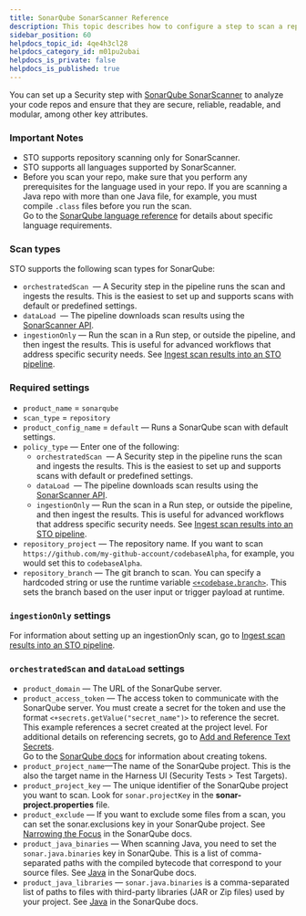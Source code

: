 ```yaml
---
title: SonarQube SonarScanner Reference
description: This topic describes how to configure a step to scan a repository using SonarQube. STO supports all languages supported by SonarScanner.
sidebar_position: 60
helpdocs_topic_id: 4qe4h3cl28
helpdocs_category_id: m01pu2ubai
helpdocs_is_private: false
helpdocs_is_published: true
---
```


You can set up a Security step with [SonarQube SonarScanner](https://docs.sonarqube.org/latest/) to analyze your code repos and ensure that they are secure, reliable, readable, and modular, among other key attributes.

### Important Notes

* STO supports repository scanning only for SonarScanner.
* STO supports all languages supported by SonarScanner.
* Before you scan your repo, make sure that you perform any prerequisites for the language used in your repo. If you are scanning a Java repo with more than one Java file, for example, you must compile `.class` files before you run the scan.  
Go to the [SonarQube language reference](https://docs.sonarqube.org/latest/analysis/languages/overview/) for details about specific language requirements.

### Scan types

STO supports the following scan types for SonarQube:

* `orchestratedScan`  — A Security step in the pipeline runs the scan and ingests the results. This is the easiest to set up and supports scans with default or predefined settings.
* `dataLoad`  — The pipeline downloads scan results using the [SonarScanner API](https://docs.sonarqube.org/latest/extend/web-api/).
* `ingestionOnly` — Run the scan in a Run step, or outside the pipeline, and then ingest the results. This is useful for advanced workflows that address specific security needs. See [Ingest scan results into an STO pipeline](../use-sto/ingest-scan-results-into-an-sto-pipeline.md).

### Required settings

* `product_name` = `sonarqube`
* `scan_type` = `repository`
* `product_config_name` = `default` — Runs a SonarQube scan with default settings.
* `policy_type` — Enter one of the following:
	+ `orchestratedScan`  — A Security step in the pipeline runs the scan and ingests the results. This is the easiest to set up and supports scans with default or predefined settings.
	+ `dataLoad`  — The pipeline downloads scan results using the [SonarScanner API](https://docs.sonarqube.org/latest/extend/web-api/).
	+ `ingestionOnly` — Run the scan in a Run step, or outside the pipeline, and then ingest the results. This is useful for advanced workflows that address specific security needs. See [Ingest scan results into an STO pipeline](/docs/security-testing-orchestration/use-sto/ingest-scan-results-into-an-sto-pipeline).
* `repository_project` — The repository name. If you want to scan `https://github.com/my-github-account/codebaseAlpha`, for example, you would set this to `codebaseAlpha`.
* `repository_branch` — The git branch to scan. You can specify a hardcoded string or use the runtime variable [`<+codebase.branch>`](../../continuous-integration/ci-technical-reference/built-in-cie-codebase-variables-reference.md#manual-branch-build). This sets the branch based on the user input or trigger payload at runtime.

### `ingestionOnly` settings

For information about setting up an ingestionOnly scan, go to [Ingest scan results into an STO pipeline](../use-sto/ingest-scan-results-into-an-sto-pipeline.md).

###  `orchestratedScan` and `dataLoad` settings

* `product_domain` — The URL of the SonarQube server.
* `product_access_token` — The access token to communicate with the SonarQube server. You must create a secret for the token and use the format `<+secrets.getValue("secret_name")>` to reference the secret. This example references a secret created at the project level. For additional details on referencing secrets, go to [Add and Reference Text Secrets](/docs/platform/6_Security/2-add-use-text-secrets.md).  
Go to the [SonarQube docs](https://docs.sonarqube.org/latest/user-guide/user-token/) for information about creating tokens.
* `product_project_name`—The name of the SonarQube project. This is the also the target name in the Harness UI (Security Tests > Test Targets).
* `product_project_key` — The unique identifier of the SonarQube project you want to scan. Look for `sonar.projectKey` in the **sonar-project.properties** file.
* `product_exclude` — If you want to exclude some files from a scan, you can set the sonar.exclusions key in your SonarQube project. See [Narrowing the Focus](https://docs.sonarqube.org/latest/project-administration/narrowing-the-focus/) in the SonarQube docs.
* `product_java_binaries` — When scanning Java, you need to set the `sonar.java.binaries` key in SonarQube. This is a list of comma-separated paths with the compiled bytecode that correspond to your source files. See [Java](https://docs.sonarqube.org/latest/analysis/languages/java/) in the SonarQube docs.
* `product_java_libraries` — `sonar.java.binaries` is a comma-separated list of paths to files with third-party libraries (JAR or Zip files) used by your project. See [Java](https://docs.sonarqube.org/latest/analysis/languages/java/) in the SonarQube docs.

